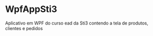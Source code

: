 # WpfAppSti3
Aplicativo em WPF do curso ead da Sti3 contendo a tela de produtos, clientes e pedidos


